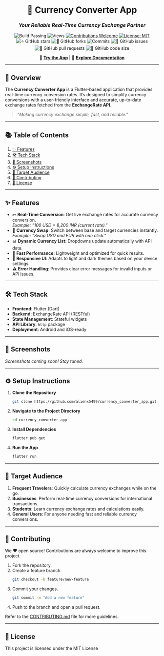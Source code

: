 
<div align="center">

# 💱 **Currency Converter App**  
### *Your Reliable Real-Time Currency Exchange Partner*

![Build Passing](https://img.shields.io/badge/build-passing-success?style=flat-square)
![Views](https://hits.dwyl.com/alienx5499/currency_converter_app.svg)
[![Contributions Welcome](https://img.shields.io/badge/contributions-welcome-brightgreen.svg?style=flat-square)](https://github.com/alienx5499/currency_converter_app/blob/main/CONTRIBUTING.md)
[![License: MIT](https://custom-icon-badges.herokuapp.com/github/license/alienx5499/currency_converter_app?logo=law&logoColor=white)](https://github.com/alienx5499/currency_converter_app/blob/main/LICENSE)
![⭐ GitHub stars](https://img.shields.io/github/stars/alienx5499/currency_converter_app?style=social)
![🍴 GitHub forks](https://img.shields.io/github/forks/alienx5499/currency_converter_app?style=social)
![Commits](https://badgen.net/github/commits/alienx5499/currency_converter_app)
![🐛 GitHub issues](https://img.shields.io/github/issues/alienx5499/currency_converter_app)
![📂 GitHub pull requests](https://img.shields.io/github/issues-pr/alienx5499/currency_converter_app)
![💾 GitHub code size](https://img.shields.io/github/languages/code-size/alienx5499/currency_converter_app)

🔗 **[Try the App](#)** | 📑 **[Explore Documentation](#)**

</div>

---

## **📖 Overview**

The **Currency Converter App** is a Flutter-based application that provides real-time currency conversion rates. It’s designed to simplify currency conversions with a user-friendly interface and accurate, up-to-date exchange rates fetched from the **ExchangeRate API**.

> *"Making currency exchange simple, fast, and reliable."*

---

## **📚 Table of Contents**

1. [✨ Features](#-features)
2. [🛠️ Tech Stack](#-tech-stack)
3. [📸 Screenshots](#-screenshots)
4. [⚙️ Setup Instructions](#-setup-instructions)
5. [🎯 Target Audience](#-target-audience)
6. [🤝 Contributing](#-contributing)
7. [📜 License](#-license)

---

## **✨ Features**

- 💵 **Real-Time Conversion**: Get live exchange rates for accurate currency conversion.  
  *Example: "100 USD = 8,200 INR (current rate)."*
- 🔄 **Currency Swap**: Switch between base and target currencies instantly.  
  *Example: "Swap USD and EUR with one click."*
- 📊 **Dynamic Currency List**: Dropdowns update automatically with API data.
- 🚀 **Fast Performance**: Lightweight and optimized for quick results.  
- 🎨 **Responsive UI**: Adapts to light and dark themes based on your device settings.
- ⚠️ **Error Handling**: Provides clear error messages for invalid inputs or API issues.

---

## **🛠️ Tech Stack**

- **Frontend**: Flutter (Dart)
- **Backend**: ExchangeRate API (RESTful)
- **State Management**: Stateful widgets
- **API Library**: `http` package
- **Deployment**: Android and iOS-ready

---

## **📸 Screenshots**

*Screenshots coming soon! Stay tuned.*

---

## **⚙️ Setup Instructions**

1. **Clone the Repository**
   ```bash
   git clone https://github.com/alienx5499/currency_converter_app.git
   ```
2. **Navigate to the Project Directory**
   ```bash
   cd currency_converter_app
   ```
3. **Install Dependencies**
   ```bash
   flutter pub get
   ```
4. **Run the App**
   ```bash
   flutter run
   ```

---

## **🎯 Target Audience**

1. **Frequent Travelers**: Quickly calculate currency exchanges while on the go.
2. **Businesses**: Perform real-time currency conversions for international transactions.
3. **Students**: Learn currency exchange rates and calculations easily.
4. **General Users**: For anyone needing fast and reliable currency conversions.

---

## **🤝 Contributing**

We ❤️ open source! Contributions are always welcome to improve this project.  

1. Fork the repository.  
2. Create a feature branch.  
   ```bash
   git checkout -b feature/new-feature
   ```
3. Commit your changes.  
   ```bash
   git commit -m "Add a new feature"
   ```
4. Push to the branch and open a pull request.

Refer to the [CONTRIBUTING.md](CONTRIBUTING.md) file for more guidelines.

---

## **📜 License**

This project is licensed under the MIT License
